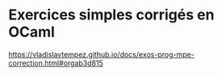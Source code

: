 # Exercices simples corrigés en OCaml

https://vladislavtempez.github.io/docs/exos-prog-mpe-correction.html#orgab3d815
